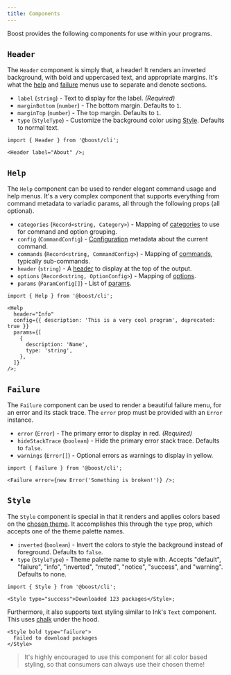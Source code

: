 ```yaml
---
title: Components
---
```


Boost provides the following components for use within your programs.

## `Header`

The `Header` component is simply that, a header! It renders an inverted background, with bold and
uppercased text, and appropriate margins. It's what the [help](#help) and [failure](#failure) menus
use to separate and denote sections.

- `label` (`string`) - Text to display for the label. _(Required)_
- `marginBottom` (`number`) - The bottom margin. Defaults to `1`.
- `marginTop` (`number`) - The top margin. Defaults to `1`.
- `type` (`StyleType`) - Customize the background color using [Style](#style). Defaults to normal
  text.

```tsx
import { Header } from '@boost/cli';

<Header label="About" />;
```

## `Help`

The `Help` component can be used to render elegant command usage and help menus. It's a very complex
component that supports everything from command metadata to variadic params, all through the
following props (all optional).

- `categories` (`Record<string, Category>`) - Mapping of [categories](../cli.mdx#categories) to use
  for command and option grouping.
- `config` (`CommandConfig`) - [Configuration](../cli.mdx#config) metadata about the current
  command.
- `commands` (`Record<string, CommandConfig>`) - Mapping of [commands](../cli.mdx#sub-commands),
  typically sub-commands.
- `header` (`string`) - A [header](#header) to display at the top of the output.
- `options` (`Record<string, OptionConfig>`) - Mapping of [options](../cli.mdx#options).
- `params` (`ParamConfig[]`) - List of [params](../cli.mdx#params).

```tsx
import { Help } from '@boost/cli';

<Help
  header="Info"
  config={{ description: 'This is a very cool program', deprecated: true }}
  params={[
    {
      description: 'Name',
      type: 'string',
    },
  ]}
/>;
```

## `Failure`

The `Failure` component can be used to render a beautiful failure menu, for an error and its stack
trace. The `error` prop must be provided with an `Error` instance.

- `error` (`Error`) - The primary error to display in red. _(Required)_
- `hideStackTrace` (`boolean`) - Hide the primary error stack trace. Defaults to `false`.
- `warnings` (`Error[]`) - Optional errors as warnings to display in yellow.

```tsx
import { Failure } from '@boost/cli';

<Failure error={new Error('Something is broken!')} />;
```

## `Style`

The `Style` component is special in that it renders and applies colors based on the
[chosen theme](../cli.mdx#themes). It accomplishes this through the `type` prop, which accepts one
of the theme palette names.

- `inverted` (`boolean`) - Invert the colors to style the background instead of foreground. Defaults
  to `false`.
- `type` (`StyleType`) - Theme palette name to style with. Accepts "default", "failure", "info",
  "inverted", "muted", "notice", "success", and "warning". Defaults to none.

```tsx
import { Style } from '@boost/cli';

<Style type="success">Downloaded 123 packages</Style>;
```

Furthermore, it also supports text styling similar to Ink's `Text` component. This uses
[chalk](https://www.npmjs.com/package/chalk) under the hood.

```tsx
<Style bold type="failure">
  Failed to download packages
</Style>
```

> It's highly encouraged to use this component for all color based styling, so that consumers can
> always use their chosen theme!
